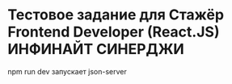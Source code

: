 # Тестовое задание для Стажёр Frontend Developer (React.JS) ИНФИНАЙТ СИНЕРДЖИ

npm run dev запускает json-server